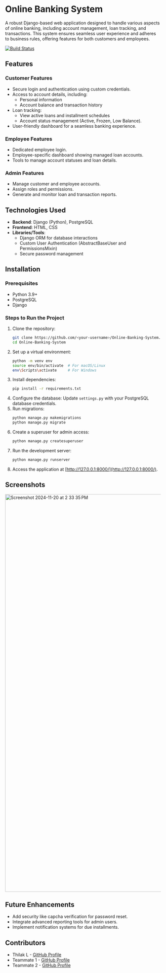 # Online Banking System

A robust Django-based web application designed to handle various aspects of online banking, including account management, loan tracking, and transactions. This system ensures seamless user experience and adheres to business rules, offering features for both customers and employees.

[![Build Status](https://img.shields.io/badge/build-passing-brightgreen)](https://github.com/<your-username>/Online-Banking-System/actions) 

## Features

### Customer Features
- Secure login and authentication using custom credentials.
- Access to account details, including:
  - Personal information
  - Account balance and transaction history
- Loan tracking:
  - View active loans and installment schedules
  - Account status management (Active, Frozen, Low Balance).
- User-friendly dashboard for a seamless banking experience.

### Employee Features
- Dedicated employee login.
- Employee-specific dashboard showing managed loan accounts.
- Tools to manage account statuses and loan details.

### Admin Features
- Manage customer and employee accounts.
- Assign roles and permissions.
- Generate and monitor loan and transaction reports.

## Technologies Used

- **Backend**: Django (Python), PostgreSQL
- **Frontend**: HTML, CSS
- **Libraries/Tools**:
  - Django ORM for database interactions
  - Custom User Authentication (AbstractBaseUser and PermissionsMixin)
  - Secure password management

## Installation

### Prerequisites
- Python 3.9+
- PostgreSQL
- Django 

### Steps to Run the Project
1. Clone the repository:
   ```bash
   git clone https://github.com/<your-username>/Online-Banking-System.git
   cd Online-Banking-System
   ```
2. Set up a virtual environment:
   ```bash
   python -m venv env
   source env/bin/activate  # For macOS/Linux
   env\Scripts\activate     # For Windows
   ```
3. Install dependencies:
   ```bash
   pip install -r requirements.txt
   ```
4. Configure the database:
   Update `settings.py` with your PostgreSQL database credentials.
5. Run migrations:
   ```bash
   python manage.py makemigrations
   python manage.py migrate
   ```
6. Create a superuser for admin access:
   ```bash
   python manage.py createsuperuser
   ```
7. Run the development server:
   ```bash
   python manage.py runserver
   ```
8. Access the application at [http://127.0.0.1:8000/](http://127.0.0.1:8000/).

## Screenshots

<img width="1280" alt="Screenshot 2024-11-20 at 2 33 35 PM" src="https://github.com/user-attachments/assets/71715fee-0043-4e36-8ccf-013831249c31">


## Future Enhancements
- Add security like capcha verification for password reset.
- Integrate advanced reporting tools for admin users.
- Implement notification systems for due installments.

## Contributors
- Thilak L - [GitHub Profile](https://github.com/thilak0105)
- Teammate 1 - [GitHub Profile](https://github.com/Demoncyborg07)
- Teammate 2 - [GitHub Profile](https://github.com/teammate2)

